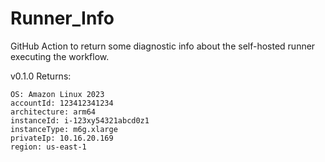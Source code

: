 # Runner_Info

GitHub Action to return some diagnostic info about the self-hosted runner executing the workflow.

v0.1.0 Returns:
```
OS: Amazon Linux 2023
accountId: 123412341234
architecture: arm64
instanceId: i-123xy54321abcd0z1
instanceType: m6g.xlarge
privateIp: 10.16.20.169
region: us-east-1
```
